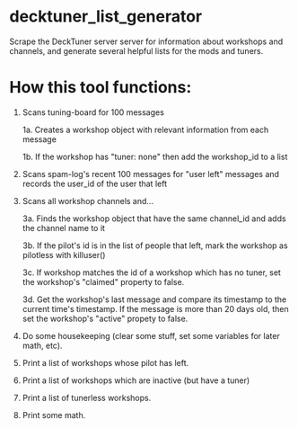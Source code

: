 # decktuner_list_generator
Scrape the DeckTuner server server for information about workshops and channels, and generate several helpful lists for the mods and tuners. 

# How this tool functions:

1. Scans tuning-board for 100 messages

	1a. Creates a workshop object with relevant information from each message
	
	1b. If the workshop has "tuner: none" then add the workshop_id to a list
	
2. Scans spam-log's recent 100 messages for "user left" messages and records the user_id of the user that left
3. Scans all workshop channels and...

	3a. Finds the workshop object that have the same channel_id and adds the channel name to it
	
	3b. If the pilot's id is in the list of people that left, mark the workshop as pilotless with killuser()
	
	3c. If workshop matches the id of a workshop which has no tuner, set the workshop's "claimed" property to false.
	
	3d. Get the workshop's last message and compare its timestamp to the current time's timestamp. If the message is more than 20 days old, then set the workshop's "active" propety to false.
	
4. Do some housekeeping (clear some stuff, set some variables for later math, etc).
5. Print a list of workshops whose pilot has left.
6. Print a list of workshops which are inactive (but have a tuner)
7. Print a list of tunerless workshops.
8. Print some math.
 
